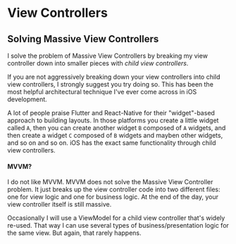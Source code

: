 # View Controllers

## Solving Massive View Controllers
I solve the problem of Massive View Controllers by breaking my view controller down into smaller pieces with *child view controllers*. 

If you are not aggressively breaking down your view controllers into child view controllers, I strongly suggest you try doing so. This has been the most helpful architectural technique I've ever come across in iOS development.

A lot of people praise Flutter and React-Native for their "widget"-based approach to building layouts. In those platforms you create a little widget called `A`, then you can create another widget `B` composed of `A` widgets, and then create a widget `C` composed of `B` widgets and mayben other widgets, and so on and so on. iOS has the exact same functionality through child view controllers.


#### MVVM?
I do not like MVVM. MVVM does not solve the Massive View Controller problem. It just breaks up the view controller code into two different files: one for view logic and one for business logic. At the end of the day, your view controller itself is still massive.

Occasionally I will use a ViewModel for a child view controller that's widely re-used. That way I can use several types of business/presentation logic for the same view. But again, that rarely happens.




